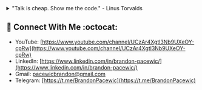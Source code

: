 <details>
<summary>"Talk is cheap. Show me the code." - Linus Torvalds</summary>
<br>
<p align="center">
    <a href="https://github.com/anuraghazra/github-readme-stats">
    <img src="https://github-readme-stats.vercel.app/api?username=BrandonPacewic&count_private=true&theme=github_dark&show_icons=true&line_height=28" alt="GitHub stats" width="53.1%"/></a>
    <a href="https://github.com/anuraghazra/github-readme-stats">
    <img width="44.7%" src="https://github-readme-stats.vercel.app/api/top-langs/?username=BrandonPacewic&layout=compact&theme=github_dark&hide=html&langs_count=6"></a>
</p>
</details>

## :penguin: Connect With Me :octocat:

- YouTube: [https://www.youtube.com/channel/UCzAr4Xgtl3Nb9UXeOY-cpRw](https://www.youtube.com/channel/UCzAr4Xgtl3Nb9UXeOY-cpRw)
- LinkedIn: [https://www.linkedin.com/in/brandon-pacewic/](https://www.linkedin.com/in/brandon-pacewic/)
- Gmail: [pacewicbrandon@gmail.com](pacewicbrandon@gmail.com)
- Telegram: [https://t.me/BrandonPacewic](https://t.me/BrandonPacewic)
